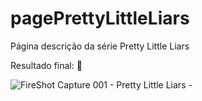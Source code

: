 # pagePrettyLittleLiars
Página descrição da série Pretty Little Liars

Resultado final: 🤍

![FireShot Capture 001 - Pretty Little Liars - ](https://user-images.githubusercontent.com/82670472/187012850-51a538e6-2d6f-4197-9b66-62d59c544bb0.png)
